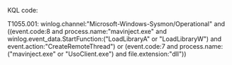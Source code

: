 KQL code:

T1055.001:
    winlog.channel:"Microsoft-Windows-Sysmon/Operational" and ((event.code:8 and process.name:"mavinject.exe" and winlog.event_data.StartFunction:("LoadLibraryA" or "LoadLibraryW") and event.action:"CreateRemoteThread") or (event.code:7 and process.name:("mavinject.exe" or "UsoClient.exe") and file.extension:"dll"))